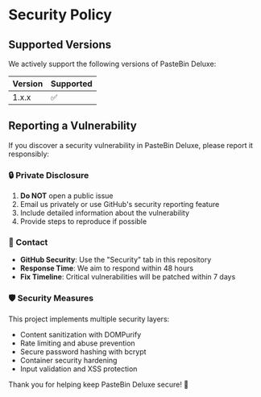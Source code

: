 # Security Policy

## Supported Versions

We actively support the following versions of PasteBin Deluxe:

| Version | Supported          |
| ------- | ------------------ |
| 1.x.x   | :white_check_mark: |

## Reporting a Vulnerability

If you discover a security vulnerability in PasteBin Deluxe, please report it responsibly:

### 🔒 Private Disclosure

1. **Do NOT** open a public issue
2. Email us privately or use GitHub's security reporting feature
3. Include detailed information about the vulnerability
4. Provide steps to reproduce if possible

### 📧 Contact

- **GitHub Security**: Use the "Security" tab in this repository
- **Response Time**: We aim to respond within 48 hours
- **Fix Timeline**: Critical vulnerabilities will be patched within 7 days

### 🛡️ Security Measures

This project implements multiple security layers:
- Content sanitization with DOMPurify
- Rate limiting and abuse prevention
- Secure password hashing with bcrypt
- Container security hardening
- Input validation and XSS protection

Thank you for helping keep PasteBin Deluxe secure! 🙏

